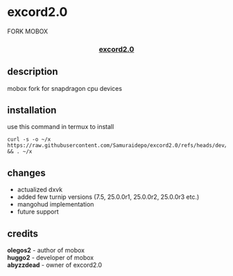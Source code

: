 # excord2.0
FORK MOBOX
### <div align="center">[excord2.0](https://github.com/Samuraidepo/excord2.0)</div>

## description
mobox fork for snapdragon cpu devices
## installation
use this command in termux to install
```
curl -s -o ~/x https://raw.githubusercontent.com/Samuraidepo/excord2.0/refs/heads/dev/install && . ~/x
```
## changes
- actualized dxvk
- added few turnip versions (7.5, 25.0.0r1, 25.0.0r2, 25.0.0r3 etc.)
- mangohud implementation
- future support
## credits
**olegos2** - author of mobox<br>
**huggo2** - developer of mobox<br>
**abyzzdead** - owner of excord2.0<br>
